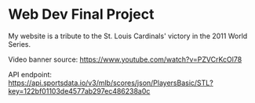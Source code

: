 # Web Dev Final Project

My website is a tribute to the St. Louis Cardinals' victory in the 2011 World Series.

Video banner source: https://www.youtube.com/watch?v=PZVCrKcOl78

API endpoint: https://api.sportsdata.io/v3/mlb/scores/json/PlayersBasic/STL?key=122bf01103de4577ab297ec486238a0c


